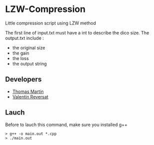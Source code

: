 # LZW-Compression
Little compression script using LZW method

The first line of input.txt must have a int to describe the dico size.
The output.txt include :
- the original size
- the gain
- the loss
- the output string

## Developers

+ [Thomas Martin](https://github.com/AppliNH)
+ [Valentin Reversat](https://github.com/vareversat)

## Lauch
Before to lauch this command, make sure you installed g++
```console
> g++ -o main.out *.cpp
> ./main.out
```
